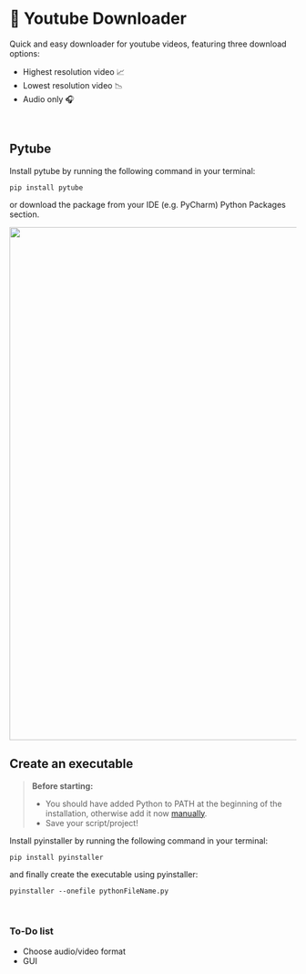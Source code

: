 # 🎥 Youtube Downloader

Quick and easy downloader for youtube videos, featuring three download options:
- Highest resolution video 📈
- Lowest resolution video 📉 
- Audio only 🎧

</br>

## Pytube

Install pytube by running the following command in your terminal:

```
pip install pytube
```

or download the package from your IDE (e.g. PyCharm) Python Packages section.

<img src='https://user-images.githubusercontent.com/113616815/209883323-e4234d53-1d00-4330-8b5e-1a419dbdd92d.jpg' width="900">

</br>

## Create an executable 

> **Before starting:** 
> - You should have added Python to PATH at the beginning of the installation, otherwise add it now [manually](https://realpython.com/add-python-to-path/#:~:text=In%20the%20section%20entitled%20User,until%20it%27s%20at%20the%20top.).
> - Save your script/project!

Install pyinstaller by running the following command in your terminal:

```
pip install pyinstaller
```

and finally create the executable using pyinstaller:

```
pyinstaller --onefile pythonFileName.py
```

</br>

### To-Do list

- Choose audio/video format 
- GUI

